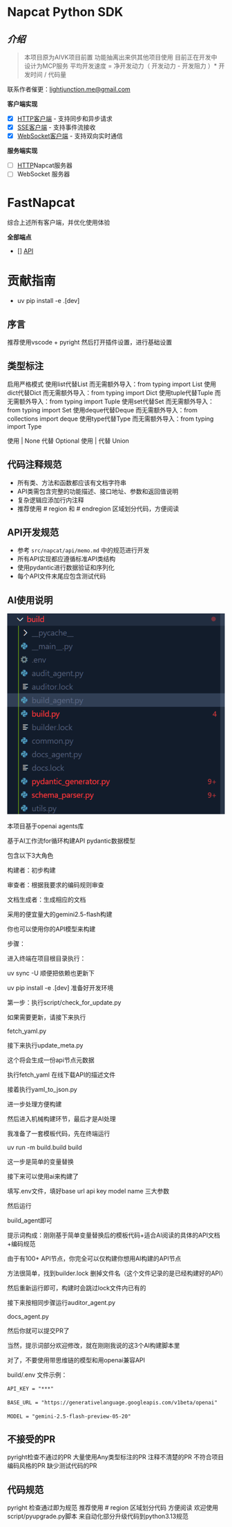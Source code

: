 # Napcat Python SDK

## ***介绍***

> 本项目原为AIVK项目前置 功能抽离出来供其他项目使用
> 目前正在开发中
> 设计为MCP服务
平均开发速度 = 净开发动力（ 开发动力 - 开发阻力 ）* 开发时间 / 代码量  

联系作者催更：lightjunction.me@gmail.com

**客户端实现**

* [X] [HTTP客户端](https://github.com/LIghtJUNction/Napcat-PythonSDK/blob/main/src/napcat/clients/http) - 支持同步和异步请求
* [X] [SSE客户端](https://github.com/LIghtJUNction/Napcat-PythonSDK/blob/main/src/napcat/clients/sse/) - 支持事件流接收
* [X] [WebSocket客户端](https://github.com/LIghtJUNction/Napcat-PythonSDK/blob/main/src/napcat/clients/websocket/) - 支持双向实时通信

**服务端实现**

* [ ] [HTTP](https://github.com/LIghtJUNction/Napcat-PythonSDK/blob/main/src/napcat/severs/http/)Napcat服务器
* [ ] WebSocket 服务器

# FastNapcat

综合上述所有客户端，并优化使用体验

**全部端点**

* [] [API](https://github.com/LIghtJUNction/Napcat-PythonSDK/blob/main/data/api_tree.json)

# 贡献指南

* uv pip install -e .[dev]

## 序言

推荐使用vscode + pyright
然后打开插件设置，进行基础设置

## 类型标注

启用严格模式
使用list代替List 而无需额外导入：from typing import List
使用dict代替Dict 而无需额外导入：from typing import Dict
使用tuple代替Tuple 而无需额外导入：from typing import Tuple
使用set代替Set 而无需额外导入：from typing import Set
使用deque代替Deque 而无需额外导入：from collections import deque
使用type代替Type 而无需额外导入：from typing import Type

使用 | None 代替 Optional
使用 | 代替 Union

## 代码注释规范

* 所有类、方法和函数都应该有文档字符串
* API类需包含完整的功能描述、接口地址、参数和返回值说明
* 复杂逻辑应添加行内注释
* 推荐使用 # region 和 # endregion 区域划分代码，方便阅读

## API开发规范

* 参考 `src/napcat/api/memo.md` 中的规范进行开发
* 所有API实现都应遵循标准API类结构
* 使用pydantic进行数据验证和序列化
* 每个API文件末尾应包含测试代码

## AI使用说明


![](assets/20250528_012600_image.png)

本项目基于openai agents库

基于AI工作流for循环构建API pydantic数据模型

包含以下3大角色

构建者：初步构建

审查者：根据我要求的编码规则审查

文档生成者：生成相应的文档

采用的便宜量大的gemini2.5-flash构建

你也可以使用你的API模型来构建

步骤：

进入终端在项目根目录执行：

uv sync -U 顺便把依赖也更新下

uv pip install -e .[dev] 准备好开发环境

第一步：执行script/check_for_update.py

如果需要更新，请接下来执行

fetch_yaml.py

接下来执行update_meta.py

这个将会生成一份api节点元数据

执行fetch_yaml 在线下载API的描述文件

接着执行yaml_to_json.py

进一步处理方便构建


然后进入机械构建环节，最后才是AI处理

我准备了一套模板代码，先在终端运行

uv run -m build.build build

这一步是简单的变量替换


接下来可以使用ai来构建了

填写.env文件，填好base url api key model name 三大参数

然后运行

build_agent即可

提示词构成：刚刚基于简单变量替换后的模板代码+适合AI阅读的具体的API文档+编码规范



由于有100+ API节点，你完全可以仅构建你想用AI构建的API节点

方法很简单，找到builder.lock 删掉文件名（这个文件记录的是已经构建好的API）

然后重新运行即可，构建时会跳过lock文件内已有的

接下来按相同步骤运行auditor_agent.py

docs_agent.py


然后你就可以提交PR了

当然，提示词部分欢迎修改，就在刚刚我说的这3个AI构建脚本里


对了，不要使用带思维链的模型和用openai兼容API


build/.env 文件示例：

```
API_KEY = "***"

BASE_URL = "https://generativelanguage.googleapis.com/v1beta/openai"

MODEL = "gemini-2.5-flash-preview-05-20"
```

## 不接受的PR

pyright检查不通过的PR
大量使用Any类型标注的PR
注释不清楚的PR
不符合项目编码风格的PR
缺少测试代码的PR

## 代码规范

pyright 检查通过即为规范
推荐使用 # region 区域划分代码 方便阅读
欢迎使用script/pyupgrade.py脚本 来自动化部分升级代码到python3.13规范
